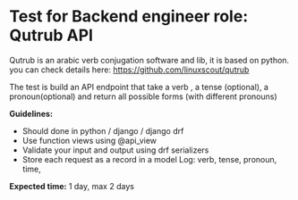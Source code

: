 # Test for Backend engineer role: Qutrub API

Qutrub is an arabic verb conjugation software and lib, it is based on python. you can check details here: https://github.com/linuxscout/qutrub

The test is build an API endpoint that take a verb , a tense (optional), a pronoun(optional) and return all possible forms (with different pronouns)


**Guidelines:**
- Should done in python / django / django drf 
- Use function views using @api_view
- Validate your input and output using drf serializers
- Store each request as a record  in a model Log: verb, tense, pronoun, time, 

**Expected time:** 1 day, max 2 days

